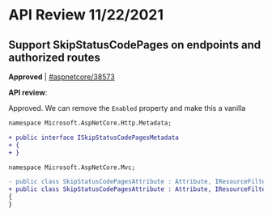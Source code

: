 # API Review 11/22/2021

## Support SkipStatusCodePages on endpoints and authorized routes

**Approved** | [#aspnetcore/38573](https://github.com/dotnet/aspnetcore/issues/38573#issuecomment-975822858)

**API review**:

Approved. We can remove the `Enabled` property and make this a vanilla 

```diff
namespace Microsoft.AspNetCore.Http.Metadata;

+ public interface ISkipStatusCodePagesMetadata
+ {
+ }

namespace Microsoft.AspNetCore.Mvc;

- public class SkipStatusCodePagesAttribute : Attribute, IResourceFilter
+ public class SkipStatusCodePagesAttribute : Attribute, IResourceFilter, ISkipStatusCodePagesMetadata
{
}
```


